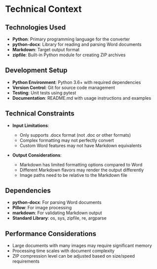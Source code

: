 # Technical Context

## Technologies Used
- **Python**: Primary programming language for the converter
- **python-docx**: Library for reading and parsing Word documents
- **Markdown**: Target output format
- **zipfile**: Built-in Python module for creating ZIP archives

## Development Setup
- **Python Environment**: Python 3.6+ with required dependencies
- **Version Control**: Git for source code management
- **Testing**: Unit tests using pytest
- **Documentation**: README.md with usage instructions and examples

## Technical Constraints
- **Input Limitations**: 
  - Only supports .docx format (not .doc or other formats)
  - Complex formatting may not perfectly convert
  - Custom Word features may not have Markdown equivalents

- **Output Considerations**:
  - Markdown has limited formatting options compared to Word
  - Different Markdown flavors may render the output differently
  - Image paths need to be relative to the Markdown file

## Dependencies
- **python-docx**: For parsing Word documents
- **Pillow**: For image processing
- **markdown**: For validating Markdown output
- **Standard Library**: os, sys, zipfile, re, argparse

## Performance Considerations
- Large documents with many images may require significant memory
- Processing time scales with document complexity
- ZIP compression level can be adjusted based on size/speed requirements 